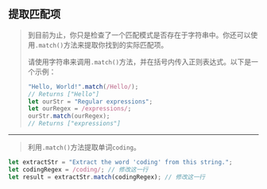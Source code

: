 ## 提取匹配项

> 到目前为止，你只是检查了一个匹配模式是否存在于字符串中。你还可以使用`.match()`方法来提取你找到的实际匹配项。
>
> 请使用字符串来调用`.match()`方法，并在括号内传入正则表达式。以下是一个示例：
>
> ```js
> "Hello, World!".match(/Hello/);
> // Returns ["Hello"]
> let ourStr = "Regular expressions";
> let ourRegex = /expressions/;
> ourStr.match(ourRegex);
> // Returns ["expressions"]
> ```

---

> 利用`.match()`方法提取单词`coding`。

```js
let extractStr = "Extract the word 'coding' from this string.";
let codingRegex = /coding/; // 修改这一行
let result = extractStr.match(codingRegex); // 修改这一行
```


